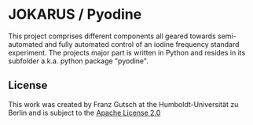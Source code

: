 # JOKARUS / Pyodine #

This project comprises different components all geared towards semi-automated
and fully automated control of an iodine frequency standard experiment.
The projects major part is written in Python and resides in its subfolder a.k.a.
python package "pyodine".

## License ##
This work was created by Franz Gutsch at the Humboldt-Universität zu Berlin and
is subject to the [Apache License 2.0](LICENSE)
